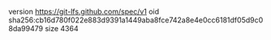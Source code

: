 version https://git-lfs.github.com/spec/v1
oid sha256:cb16d780f022e883d9391a1449aba8fce742a8e4e0cc6181df05d9c08da99479
size 4364
